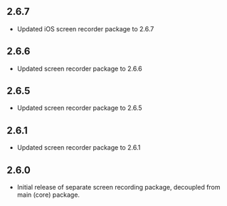 ## 2.6.7

* Updated iOS screen recorder package to 2.6.7

## 2.6.6

* Updated screen recorder package to 2.6.6

## 2.6.5

* Updated screen recorder package to 2.6.5

## 2.6.1

* Updated screen recorder package to 2.6.1

## 2.6.0

* Initial release of separate screen recording package, decoupled from main (core) package.
